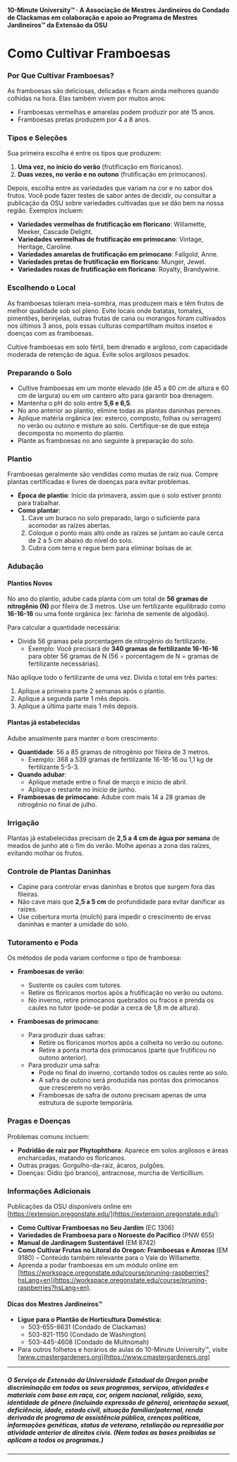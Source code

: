 #### 10-Minute University™ · A Associação de Mestres Jardineiros do Condado de Clackamas em colaboração e apoio ao Programa de Mestres Jardineiros™ da Extensão da OSU

# Como Cultivar Framboesas

### Por Que Cultivar Framboesas?
As framboesas são deliciosas, delicadas e ficam ainda melhores quando colhidas na hora. Elas também vivem por muitos anos:
- Framboesas vermelhas e amarelas podem produzir por até 15 anos.
- Framboesas pretas produzem por 4 a 8 anos.

### Tipos e Seleções
Sua primeira escolha é entre os tipos que produzem:
1. **Uma vez, no início do verão** (frutificação em floricanos).
2. **Duas vezes, no verão e no outono** (frutificação em primocanos).

Depois, escolha entre as variedades que variam na cor e no sabor dos frutos. Você pode fazer testes de sabor antes de decidir, ou consultar a publicação da OSU sobre variedades cultivadas que se dão bem na nossa região. Exemplos incluem:
- **Variedades vermelhas de frutificação em floricano**: Willamette, Meeker, Cascade Delight.
- **Variedades vermelhas de frutificação em primocano**: Vintage, Heritage, Caroline.
- **Variedades amarelas de frutificação em primocano**: Fallgold, Anne.
- **Variedades pretas de frutificação em floricano**: Munger, Jewel.
- **Variedades roxas de frutificação em floricano**: Royalty, Brandywine.

### Escolhendo o Local
As framboesas toleram meia-sombra, mas produzem mais e têm frutos de melhor qualidade sob sol pleno. Evite locais onde batatas, tomates, pimentões, berinjelas, outras frutas de cana ou morangos foram cultivados nos últimos 3 anos, pois essas culturas compartilham muitos insetos e doenças com as framboesas.

Cultive framboesas em solo fértil, bem drenado e argiloso, com capacidade moderada de retenção de água. Evite solos argilosos pesados.

### Preparando o Solo
- Cultive framboesas em um monte elevado (de 45 a 60 cm de altura e 60 cm de largura) ou em um canteiro alto para garantir boa drenagem.
- Mantenha o pH do solo entre **5,6 e 6,5**.
- No ano anterior ao plantio, elimine todas as plantas daninhas perenes.
- Aplique matéria orgânica (ex: esterco, composto, folhas ou serragem) no verão ou outono e misture ao solo. Certifique-se de que esteja decomposta no momento do plantio.
- Plante as framboesas no ano seguinte à preparação do solo.

### Plantio
Framboesas geralmente são vendidas como mudas de raiz nua. Compre plantas certificadas e livres de doenças para evitar problemas.

- **Época de plantio**: Início da primavera, assim que o solo estiver pronto para trabalhar.
- **Como plantar**:
  1. Cave um buraco no solo preparado, largo o suficiente para acomodar as raízes abertas.
  2. Coloque o ponto mais alto onde as raízes se juntam ao caule cerca de 2 a 5 cm abaixo do nível do solo.
  3. Cubra com terra e regue bem para eliminar bolsas de ar.

### Adubação

#### Plantios Novos
No ano do plantio, adube cada planta com um total de **56 gramas de nitrogênio (N)** por fileira de 3 metros. Use um fertilizante equilibrado como **16-16-16** ou uma fonte orgânica (ex: farinha de semente de algodão).

Para calcular a quantidade necessária:
- Divida 56 gramas pela porcentagem de nitrogênio do fertilizante.
  - Exemplo: Você precisará de **340 gramas de fertilizante 16-16-16** para obter 56 gramas de N (56 ÷ porcentagem de N = gramas de fertilizante necessárias).

Não aplique todo o fertilizante de uma vez. Divida o total em três partes:
1. Aplique a primeira parte 2 semanas após o plantio.
2. Aplique a segunda parte 1 mês depois.
3. Aplique a última parte mais 1 mês depois.

#### Plantas já estabelecidas
Adube anualmente para manter o bom crescimento:
- **Quantidade**: 56 a 85 gramas de nitrogênio por fileira de 3 metros.
  - Exemplo: 368 a 539 gramas de fertilizante 16-16-16 ou 1,1 kg de fertilizante 5-5-3.
- **Quando adubar**:
  - Aplique metade entre o final de março e início de abril.
  - Aplique o restante no início de junho.
- **Framboesas de primocano**: Adube com mais 14 a 28 gramas de nitrogênio no final de julho.

### Irrigação
Plantas já estabelecidas precisam de **2,5 a 4 cm de água por semana** de meados de junho até o fim do verão. Molhe apenas a zona das raízes, evitando molhar os frutos.

### Controle de Plantas Daninhas
- Capine para controlar ervas daninhas e brotos que surgem fora das fileiras.
- Não cave mais que **2,5 a 5 cm** de profundidade para evitar danificar as raízes.
- Use cobertura morta (mulch) para impedir o crescimento de ervas daninhas e manter a umidade do solo.

### Tutoramento e Poda
Os métodos de poda variam conforme o tipo de framboesa:

- **Framboesas de verão**:
  - Sustente os caules com tutores.
  - Retire os floricanos mortos após a frutificação no verão ou outono.
  - No inverno, retire primocanos quebrados ou fracos e prenda os caules no tutor (pode-se podar a cerca de 1,8 m de altura).

- **Framboesas de primocano**:
  - Para produzir duas safras:
    - Retire os floricanos mortos após a colheita no verão ou outono.
    - Retire a ponta morta dos primocanos (parte que frutificou no outono anterior).
  - Para produzir uma safra:
    - Pode no final do inverno, cortando todos os caules rente ao solo.
    - A safra de outono será produzida nas pontas dos primocanos que crescerem no verão.
    - Framboesas de safra de outono precisam apenas de uma estrutura de suporte temporária.

### Pragas e Doenças
Problemas comuns incluem:
- **Podridão de raiz por Phytophthora**: Aparece em solos argilosos e áreas encharcadas, matando os floricanos.
- Outras pragas: Gorgulho-da-raiz, ácaros, pulgões.
- Doenças: Oídio (pó branco), antracnose, murcha de Verticillium.

### Informações Adicionais
Publicações da OSU disponíveis online em [https://extension.oregonstate.edu/](https://extension.oregonstate.edu/):
- **Como Cultivar Framboesas no Seu Jardim** (EC 1306)
- **Variedades de Framboesa para o Noroeste do Pacífico** (PNW 655)
- **Manual de Jardinagem Sustentável** (EM 8742)
- **Como Cultivar Frutas no Litoral do Oregon: Framboesas e Amoras** (EM 9180) – Conteúdo também relevante para o Vale do Willamette.
- Aprenda a podar framboesas em um módulo online em [https://workspace.oregonstate.edu/course/pruning-raspberries?hsLang=en](https://workspace.oregonstate.edu/course/pruning-raspberries?hsLang=en).

#### Dicas dos Mestres Jardineiros™
- **Ligue para o Plantão de Horticultura Doméstica:**
  - 503-655-8631 (Condado de Clackamas)
  - 503-821-1150 (Condado de Washington)
  - 503-445-4608 (Condado de Multnomah)
- Para outros folhetos e horários de aulas do 10-Minute University™, visite [www.cmastergardeners.org](https://www.cmastergardeners.org)

---

##### O Serviço de Extensão da Universidade Estadual do Oregon proíbe discriminação em todos os seus programas, serviços, atividades e materiais com base em raça, cor, origem nacional, religião, sexo, identidade de gênero (incluindo expressão de gênero), orientação sexual, deficiência, idade, estado civil, situação familiar/paternal, renda derivada de programa de assistência pública, crenças políticas, informações genéticas, status de veterano, retaliação ou represália por atividade anterior de direitos civis. (Nem todas as bases proibidas se aplicam a todos os programas.)
---